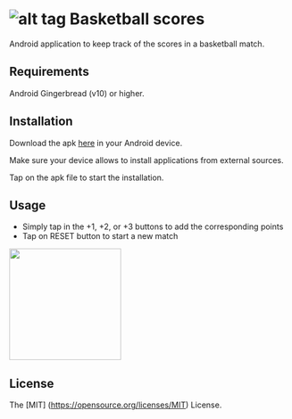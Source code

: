 # ![alt tag](http://i1041.photobucket.com/albums/b414/sosegon/ic_launcher_1.png) Basketball scores

Android application to keep track of the scores in a basketball match.

## Requirements

Android Gingerbread (v10) or higher.

## Installation

Download the apk [here](https://www.dropbox.com/s/g7lxc9nhbfw79si/basketball_scores.apk?dl=0) in your Android device.

Make sure your device allows to install applications from external sources.

Tap on the apk file to start the installation.

## Usage

- Simply tap in the +1, +2, or +3 buttons to add the corresponding points
- Tap on RESET button to start a new match

<img src=http://i1041.photobucket.com/albums/b414/sosegon/screenshot.png width="200"></img>

## License
The [MIT] (https://opensource.org/licenses/MIT) License.


